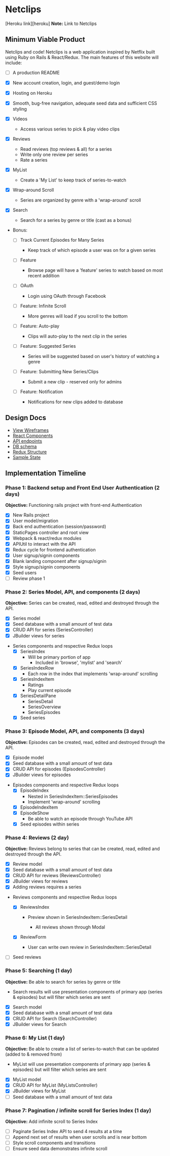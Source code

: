 # Netclips

[Heroku link][heroku] **Note:** Link to Netclips

## Minimum Viable Product

Netclips and code! Netclips is a web application inspired by Netflix built using Ruby on Rails & React/Redux. The main features of this website will include:

- [ ] A production README
- [X] New account creation, login, and guest/demo login
- [X] Hosting on Heroku
- [X] Smooth, bug-free navigation, adequate seed data and sufficient CSS styling

- [X] Videos
  - Access various series to pick & play video clips

- [X] Reviews
  - Read reviews (top reviews & all) for a series
  - Write only one review per series
  - Rate a series

- [X] MyList
  - Create a 'My List' to keep track of series-to-watch

- [X] Wrap-around Scroll
  - Series are organized by genre with a 'wrap-around' scroll

- [X] Search
  - Search for a series by genre or title (cast as a bonus)

- Bonus:
  - [ ] Track Current Episodes for Many Series
    - Keep track of which episode a user was on for a given series

  - [ ] Feature
    - Browse page will have a 'feature' series to watch based on most recent addition

  - [ ] OAuth
    - Login using OAuth through Facebook

  - [ ] Feature: Infinite Scroll
    - More genres will load if you scroll to the bottom

  - [ ] Feature: Auto-play
    - Clips will auto-play to the next clip in the series

  - [ ] Feature: Suggested Series
    - Series will be suggested based on user's history of watching a genre

  - [ ] Feature: Submitting New Series/Clips
    - Submit a new clip - reserved only for admins

  - [ ] Feature: Notification
    - Notifications for new clips added to database

## Design Docs
* [View Wireframes][wireframes]
* [React Components][components]
* [API endpoints][api-endpoints]
* [DB schema][schema]
* [Redux Structure][redux-structure]
* [Sample State][sample-state]

[wireframes]: docs/wireframes
[components]: docs/component-heirarchy.md
[redux-structure]: docs/redux-structure.md
[sample-state]: docs/sample-state.md
[api-endpoints]: docs/api-endpoints.md
[schema]: docs/schema.md

## Implementation Timeline

### Phase 1: Backend setup and Front End User Authentication (2 days)

**Objective:** Functioning rails project with front-end Authentication

- [X] New Rails project
- [X] User model/migration
- [X] Back end authentication (session/password)
- [X] StaticPages controller and root view
- [X] Webpack & react/redux modules
- [X] APIUtil to interact with the API
- [X] Redux cycle for frontend authentication
- [X] User signup/signin components
- [X] Blank landing component after signup/signin
- [X] Style signup/signin components
- [X] Seed users
- [ ] Review phase 1

### Phase 2: Series Model, API, and components (2 days)

**Objective:** Series can be created, read, edited and destroyed through the API.

- [X] Series model
- [X] Seed database with a small amount of test data
- [X] CRUD API for series (SeriesController)
- [X] JBuilder views for series
- Series components and respective Redux loops
  - [X] SeriesIndex
    - Will be primary portion of app
      * Included in 'browse', 'mylist' and 'search'
  - [X] SeriesIndexRow
    - Each row in the index that implements 'wrap-around' scrolling
  - [X] SeriesIndexItem
    - Ratings
    - Play current episode
  - [X] SeriesDetailPane
      - SeriesDetail
      - SeriesOverview
      - SeriesEpisodes
  - [X] Seed series

### Phase 3: Episode Model, API, and components (3 days)

**Objective:** Episodes can be created, read, edited and destroyed through the API.

- [X] Episode model
- [X] Seed database with a small amount of test data
- [X] CRUD API for episodes (EpisodesController)
- [X] JBuilder views for episodes
- Episodes components and respective Redux loops
  - [X] EpisodeIndex
    - Nested in SeriesIndexItem::SeriesEpisodes
    - Implement 'wrap-around' scrolling
  - [X] EpisodeIndexItem
  - [X] EpisodeShow
    - Be able to watch an episode through YouTube API
  - [X] Seed episodes within series

### Phase 4: Reviews (2 day)

**Objective:** Reviews belong to series that can be created, read, edited and destroyed through the API.

- [X] Review model
- [X] Seed database with a small amount of test data
- [X] CRUD API for reviews (ReviewsController)
- [X] JBuilder views for reviews
- [X] Adding reviews requires a series
- Reviews components and respective Redux loops
  - [X] ReviewsIndex
    - Preview shown in SeriesIndexItem::SeriesDetail

      - All reviews shown through Modal

  - [X] ReviewForm
    - User can write own review in SeriesIndexItem::SeriesDetail
- [ ] Seed reviews

### Phase 5: Searching (1 day)

**Objective:** Be able to search for series by genre or title

- Search results will use presentation components of primary app (series & episodes) but will filter which series are sent

- [X] Search model
- [X] Seed database with a small amount of test data
- [X] CRUD API for Search (SearchController)
- [X] JBuilder views for Search

### Phase 6: My List (1 day)

**Objective:** Be able to create a list of series-to-watch that can be updated (added to & removed from)

- MyList will use presentation components of primary app (series & episodes) but will filter which series are sent

- [X] MyList model
- [X] CRUD API for MyList (MyListsController)
- [X] JBuilder views for MyList
- [ ] Seed database with a small amount of test data

### Phase 7: Pagination / infinite scroll for Series Index (1 day)

**Objective:** Add infinite scroll to Series Index

- [ ] Paginate Series Index API to send 4 results at a time
- [ ] Append next set of results when user scrolls and is near bottom
- [ ] Style scroll components and transitions
- [ ] Ensure seed data demonstrates infinite scroll
